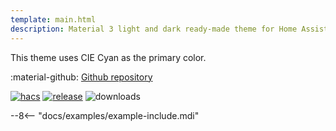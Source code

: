 ```yaml
---
template: main.html
description: Material 3 light and dark ready-made theme for Home Assistant. Example C08 is based on Cyan as the primary color. Check the screenshots and theme config!
---
```


This theme uses CIE Cyan as the primary color.

:material-github: [Github repository][m3-theme-github-url]

[![hacs][hacs-badge]][hacs-url]
[![release][release-badge]][release-url]
![downloads][downloads-badge]

--8<-- "docs/examples/example-include.mdi"

<!--- References to pictures... --->

[AmoebeLabs Material 3 Theme Palettes]: ../assets/screenshots/m3-theme-c08-palettes.png
[AmoebeLabs Material 3 Theme Surfaces]: ../assets/screenshots/m3-theme-c08-surfaces.png
[AmoebeLabs Material 3 Theme Light]: ../assets/screenshots/m3-theme-c08-light.png
[AmoebeLabs Material 3 Theme Dark]: ../assets/screenshots/m3-theme-c08-dark.png

[AmoebeLabs Material 3 Theme Example Light]: ../assets/screenshots/m3-example-c08-light.png
[AmoebeLabs Material 3 Theme Example Dark]: ../assets/screenshots/m3-example-c08-dark.png

<!--- References to external links... --->

[sak-example-12-url]: https://swiss-army-knife.docs.amoebelabs.com/examples/example-12/
[m3-theme-github-url]: https://github.com/AmoebeLabs/HA-Theme_M3-c08-cyan

<!-- Badges -->

[hacs-url]: https://github.com/hacs/default
[hacs-badge]: https://img.shields.io/badge/HACS-Default-41BDF5.svg?style=for-the-badge
[release-badge]: https://img.shields.io/github/v/release/AmoebeLabs/HA-Theme_M3-c08-cyan?style=for-the-badge
[downloads-badge]: https://img.shields.io/github/downloads/AmoebeLabs/HA-Theme_M3-c08-cyan/total?style=for-the-badge


<!-- References -->

[home-assistant]: https://www.home-assistant.io/
[home-assitant-theme-docs]: https://www.home-assistant.io/integrations/frontend/#defining-themes
[hacs]: https://hacs.xyz
[release-url]: https://github.com/AmoebeLabs/HA-Theme_M3-c08-cyan/releases
[sak-docs-url]: https://swiss-army-knife.docs.amoebelabs.com/

